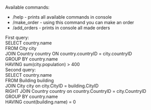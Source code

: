 Available commands:
- /help - prints all available commands in console
- /make_order - using this command you can make an order
- /add_orders - prints in console all made orders

First query:\
SELECT country.name\
FROM City city\
JOIN Country country ON country.countryID = city.countryID\
GROUP BY country.name\
HAVING sum(city.population) > 400\
Second query:\
SELECT country.name\
FROM Building building\
JOIN City city on city.CityID = building.CityID\
RIGHT JOIN Country country on country.CountryID = city.CountryID\
GROUP BY country.name\
HAVING count(building.name) = 0